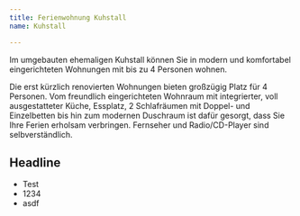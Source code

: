 ```yaml
---
title: Ferienwohnung Kuhstall
name: Kuhstall

---
```

Im umgebauten ehemaligen Kuhstall können Sie in modern und komfortabel eingerichteten Wohnungen mit bis zu 4 Personen wohnen.
<!--more-->
Die erst kürzlich renovierten Wohnungen bieten großzügig Platz für 4 Personen. Vom freundlich eingerichteten Wohnraum mit integrierter, voll ausgestatteter Küche, Essplatz, 2 Schlafräumen mit Doppel- und Einzelbetten bis hin zum modernen Duschraum ist dafür gesorgt, dass Sie Ihre Ferien erholsam verbringen. Fernseher und Radio/CD-Player sind selbverständlich.

## Headline

* Test
* 1234
* asdf